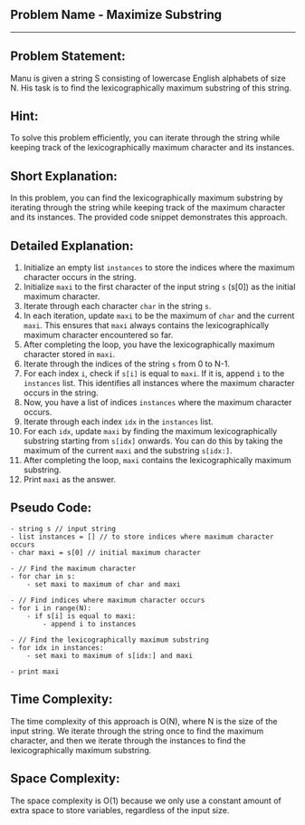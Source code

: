 ## Problem Name - Maximize Substring

* * *

## Problem Statement:

Manu is given a string S consisting of lowercase English alphabets of size N. His task is to find the lexicographically maximum substring of this string.

## Hint:

To solve this problem efficiently, you can iterate through the string while keeping track of the lexicographically maximum character and its instances.

## Short Explanation:

In this problem, you can find the lexicographically maximum substring by iterating through the string while keeping track of the maximum character and its instances. The provided code snippet demonstrates this approach.

## Detailed Explanation:

1. Initialize an empty list `instances` to store the indices where the maximum character occurs in the string.
2. Initialize `maxi` to the first character of the input string `s` (s[0]) as the initial maximum character.
3. Iterate through each character `char` in the string `s`.
4. In each iteration, update `maxi` to be the maximum of `char` and the current `maxi`. This ensures that `maxi` always contains the lexicographically maximum character encountered so far.
5. After completing the loop, you have the lexicographically maximum character stored in `maxi`.
6. Iterate through the indices of the string `s` from 0 to N-1.
7. For each index `i`, check if `s[i]` is equal to `maxi`. If it is, append `i` to the `instances` list. This identifies all instances where the maximum character occurs in the string.
8. Now, you have a list of indices `instances` where the maximum character occurs.
9. Iterate through each index `idx` in the `instances` list.
10. For each `idx`, update `maxi` by finding the maximum lexicographically substring starting from `s[idx]` onwards. You can do this by taking the maximum of the current `maxi` and the substring `s[idx:]`.
11. After completing the loop, `maxi` contains the lexicographically maximum substring.
12. Print `maxi` as the answer.

## Pseudo Code:

```plaintext
- string s // input string
- list instances = [] // to store indices where maximum character occurs
- char maxi = s[0] // initial maximum character

- // Find the maximum character
- for char in s:
    - set maxi to maximum of char and maxi

- // Find indices where maximum character occurs
- for i in range(N):
    - if s[i] is equal to maxi:
        - append i to instances

- // Find the lexicographically maximum substring
- for idx in instances:
    - set maxi to maximum of s[idx:] and maxi

- print maxi
```

## Time Complexity:

The time complexity of this approach is O(N), where N is the size of the input string. We iterate through the string once to find the maximum character, and then we iterate through the instances to find the lexicographically maximum substring.

## Space Complexity:

The space complexity is O(1) because we only use a constant amount of extra space to store variables, regardless of the input size.